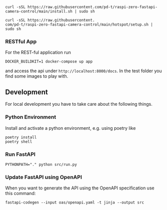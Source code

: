# 
```
curl -sSL https://raw.githubusercontent.com/pd-t/raspi-zero-fastapi-camera-control/main/install.sh | sudo sh
```

```
curl -sSL https://raw.githubusercontent.
com/pd-t/raspi-zero-fastapi-camera-control/main/hotspot/setup.sh | sudo sh
```

### RESTful App

For the REST-ful application run 

```
DOCKER_BUILDKIT=1 docker-compose up app
```

and access the api under `http://localhost:8000/docs`. In the test folder 
you find some images to play with.


## Development

For local development you have to take care about the following things.

### Python Environment
Install and activate a python environment, e.g. using poetry like

```
poetry install
poetry shell
```

### Run FastAPI

```
PYTHONPATH="." python src/run.py
```

### Update FastAPI using OpenAPI
When you want to generate the API using the OpenAPI specification use this 
command:

```
fastapi-codegen --input oas/openapi.yaml -t jinja --output src
```

